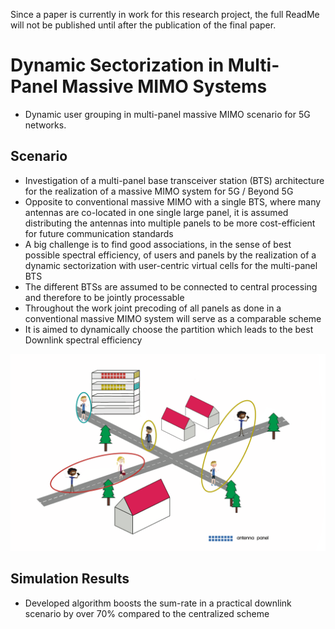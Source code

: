 Since a paper is currently in work for this research project, the full ReadMe will not be published until after the publication of the final paper.

# Dynamic Sectorization in Multi-Panel Massive MIMO Systems
- Dynamic user grouping in multi-panel massive MIMO scenario for 5G networks. 

## Scenario 

- Investigation of a multi-panel base transceiver station (BTS) architecture for the realization of a massive MIMO system for 5G / Beyond 5G
- Opposite to conventional massive MIMO with a single BTS, where many antennas are co-located in one single large panel, it is assumed distributing the antennas into multiple panels to be more cost-efficient for future communication standards
- A big challenge is to find good associations, in the sense of best possible spectral efficiency, of users and panels by the realization of a dynamic sectorization with user-centric virtual cells for the multi-panel BTS
- The different BTSs are assumed to be connected to central processing and therefore to be jointly processable 
- Throughout the work joint precoding of all panels as done in a conventional massive MIMO system will serve as a comparable scheme
- It is aimed to dynamically choose the partition which leads to the best Downlink spectral efficiency


![Farmers Market Finder Demo](ImagesDynamicSec/scenario.gif)


## Simulation Results

- Developed algorithm boosts the sum-rate in a practical downlink scenario by over 70% compared to the centralized scheme
